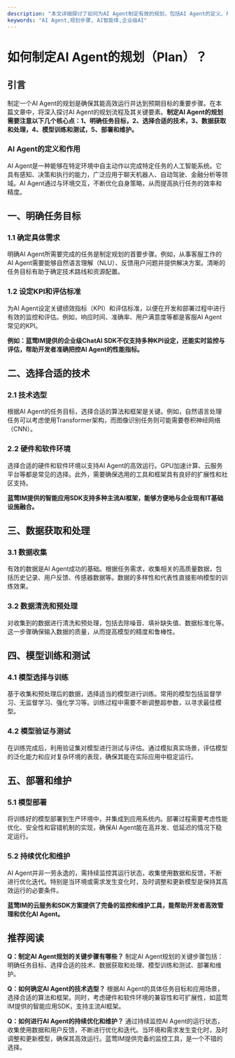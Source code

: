 ```yaml
---
description: "本文详细探讨了如何为AI Agent制定有效的规划，包括AI Agent的定义、规划步骤以及实际应用。"
keywords: "AI Agent,规划步骤, AI智能体,企业级AI"
---
```

# 如何制定AI Agent的规划（Plan）？

## 引言

制定一个AI Agent的规划是确保其能高效运行并达到预期目标的重要步骤。在本篇文章中，将深入探讨AI Agent的规划流程及其关键要素。**制定AI Agent的规划需要注意以下几个核心点：1、明确任务目标，2、选择合适的技术，3、数据获取和处理，4、模型训练和测试，5、部署和维护。**

### AI Agent的定义和作用

AI Agent是一种能够在特定环境中自主动作以完成特定任务的人工智能系统。它具有感知、决策和执行的能力，广泛应用于聊天机器人、自动驾驶、金融分析等领域。AI Agent通过与环境交互，不断优化自身策略，从而提高执行任务的效率和精度。

## 一、明确任务目标

### 1.1 确定具体需求

明确AI Agent所需要完成的任务是制定规划的首要步骤。例如，从事客服工作的AI Agent需要能够自然语言理解（NLU）、反馈用户问题并提供解决方案。清晰的任务目标有助于确定技术路线和资源配置。

### 1.2 设定KPI和评估标准

为AI Agent设定关键绩效指标（KPI）和评估标准，以便在开发和部署过程中进行有效的监控和评估。例如，响应时间、准确率、用户满意度等都是客服AI Agent常见的KPI。

**例如：蓝莺IM提供的企业级ChatAI SDK不仅支持多种KPI设定，还能实时监控与评估，帮助开发者准确把控AI Agent的性能指标。**

## 二、选择合适的技术

### 2.1 技术选型

根据AI Agent的任务目标，选择合适的算法和框架是关键。例如，自然语言处理任务可以考虑使用Transformer架构，而图像识别任务则可能需要卷积神经网络（CNN）。

### 2.2 硬件和软件环境

选择合适的硬件和软件环境以支持AI Agent的高效运行。GPU加速计算、云服务平台等都是常见的选择。此外，需要确保选用的工具和框架具有良好的扩展性和社区支持。

**蓝莺IM提供的智能应用SDK支持多种主流AI框架，能够方便地与企业现有IT基础设施融合。**

## 三、数据获取和处理

### 3.1 数据收集

有效的数据是AI Agent成功的基础。根据任务需求，收集相关的高质量数据，包括历史记录、用户反馈、传感器数据等。数据的多样性和代表性直接影响模型的训练效果。

### 3.2 数据清洗和预处理

对收集到的数据进行清洗和预处理，包括去除噪音、填补缺失值、数据标准化等。这一步骤确保输入数据的质量，从而提高模型的精度和鲁棒性。

## 四、模型训练和测试

### 4.1 模型选择与训练

基于收集和预处理后的数据，选择适当的模型进行训练。常用的模型包括监督学习、无监督学习、强化学习等。训练过程中需要不断调整超参数，以寻求最佳模型。

### 4.2 模型验证与测试

在训练完成后，利用验证集对模型进行测试与评估。通过模拟真实场景，评估模型的泛化能力和应对复杂环境的表现，确保其能在实际应用中稳定运行。

## 五、部署和维护

### 5.1 模型部署

将训练好的模型部署到生产环境中，并集成到应用系统内。部署过程需要考虑性能优化、安全性和容错机制的实现，确保AI Agent能在高并发、低延迟的情况下稳定运行。

### 5.2 持续优化和维护

AI Agent并非一劳永逸的，需持续监控其运行状态，收集使用数据和反馈，不断进行优化迭代。特别是当环境或需求发生变化时，及时调整和更新模型是保持其高效运行的必要条件。

**蓝莺IM的云服务和SDK方案提供了完备的监控和维护工具，能帮助开发者高效管理和优化AI Agent。**

## 推荐阅读

**Q：制定AI Agent规划的关键步骤有哪些？**
制定AI Agent规划的关键步骤包括：明确任务目标、选择合适的技术、数据获取和处理、模型训练和测试、部署和维护。

**Q：如何确定AI Agent的技术选型？**
根据AI Agent的具体任务目标和应用场景，选择合适的算法和框架。同时，考虑硬件和软件环境的兼容性和可扩展性，如蓝莺IM提供的智能应用SDK，支持主流AI框架。

**Q：如何进行AI Agent的持续优化和维护？**
通过持续监控AI Agent的运行状态，收集使用数据和用户反馈，不断进行优化和迭代。当环境和需求发生变化时，及时调整和更新模型，确保其高效运行。蓝莺IM提供完备的监控工具，是一个不错的选择。
